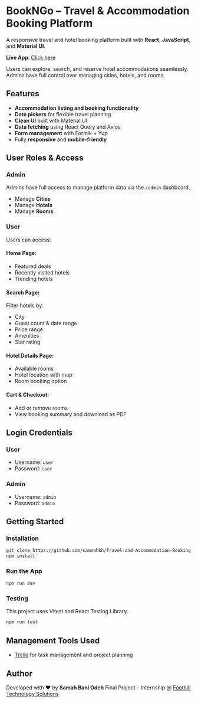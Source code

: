 #  BookNGo – Travel & Accommodation Booking Platform

A responsive travel and hotel booking platform built with **React**, **JavaScript**, and **Material UI**.

 **Live App**: [Click here](https://travel-and-accommodation-booking-85n3.onrender.com)

Users can  explore, search, and reserve hotel accommodations seamlessly.
Admins have full control over managing cities, hotels, and rooms.



## Features

-  **Accommodation listing and booking functionality**
-  **Date pickers** for flexible travel planning
-  **Clean UI** built with Material UI
-  **Data fetching** using React Query and Axios
-  **Form management** with Formik + Yup
-  Fully **responsive** and **mobile-friendly**



## User Roles & Access

###  Admin
Admins have full access to manage platform data via the `/admin` dashboard.

-  Manage **Cities**
-  Manage **Hotels**
-  Manage **Rooms**

###  User
Users can access:

####  Home Page:
- Featured deals
- Recently visited hotels
- Trending hotels

#### Search Page:
Filter hotels by:
- City
- Guest count & date range
- Price range
- Amenities
- Star rating

####  Hotel Details Page:
- Available rooms 
- Hotel location with map
- Room booking option

####  Cart & Checkout:
- Add or remove rooms
- View booking summary and download as PDF



##  Login Credentials 

### **User**
- Username: `user`  
- Password: `user`

### **Admin**
- Username: `admin`  
- Password: `admin`



##  Getting Started

###  Installation

```bash
git clone https://github.com/sammahkh/Travel-and-Accommodation-Booking.git
npm install
```
### Run the App

```bash
npm run dev
```

### Testing
This project uses Vitest and React Testing Library.

```bash
npm run test
```
##  Management Tools Used
- [Trello](https://trello.com/invite/b/684f1670cf6ce4af0f1fe095/ATTI91a5ee19ac5873c92a89bdeed1886efa9A97DA07/travel-and-accommodation-booking-foothill) for task management and project planning

##  Author
Developed with ❤️ by **Samah Bani Odeh**
Final Project – Internship @ [Foothill Technology Solutions](https://www.foothillsolutions.com/)

